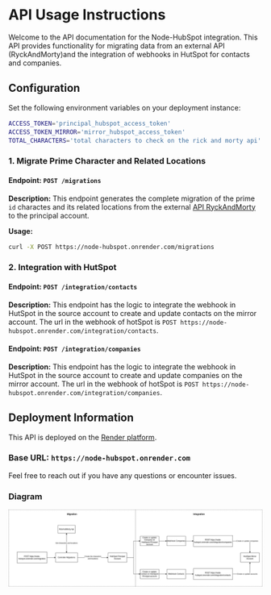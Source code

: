 # API Usage Instructions

Welcome to the API documentation for the Node-HubSpot integration. This API provides functionality for migrating data from an external API (RyckAndMorty)and the integration of webhooks in HutSpot for contacts and companies.

## Configuration

Set the following environment variables on your deployment instance:

```bash
ACCESS_TOKEN='principal_hubspot_access_token'
ACCESS_TOKEN_MIRROR='mirror_hubspot_access_token'
TOTAL_CHARACTERS='total characters to check on the rick and morty api'
```

### 1. Migrate Prime Character and Related Locations

#### Endpoint: `POST /migrations`

**Description:**
This endpoint generates the complete migration of the prime `id` charactes and its related locations from the external [API RyckAndMorty](https://rickandmortyapi.com/documentation/#rest) to the principal account.

**Usage:**

```bash
curl -X POST https://node-hubspot.onrender.com/migrations
```

### 2. Integration with HutSpot

#### Endpoint: `POST /integration/contacts`

**Description:**
This endpoint has the logic to integrate the webhook in HutSpot in the source account to create and update contacts on the mirror account. The url in the webhook
of hotSpot is `POST https://node-hubspot.onrender.com/integration/contacts`.

#### Endpoint: `POST /integration/companies`

**Description:**
This endpoint has the logic to integrate the webhook in HutSpot in the source account to create and update companies on the mirror account. The url in the webhook of hotSpot is `POST https://node-hubspot.onrender.com/integration/companies`.

## Deployment Information

This API is deployed on the [Render platform](https://render.com/).

### Base URL: `https://node-hubspot.onrender.com`

Feel free to reach out if you have any questions or encounter issues.

### Diagram

![Diagram](./diagram.jpg)
